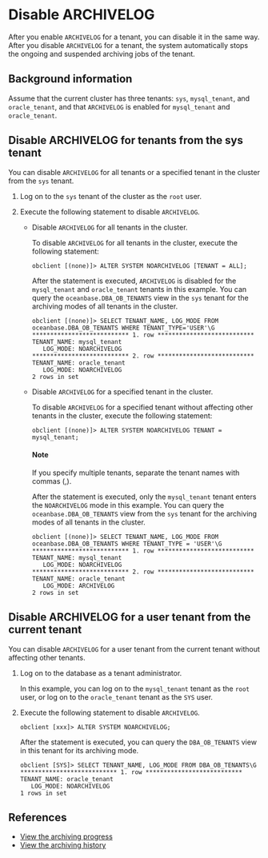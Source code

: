 # Disable ARCHIVELOG

After you enable `ARCHIVELOG` for a tenant, you can disable it in the same way. After you disable `ARCHIVELOG` for a tenant, the system automatically stops the ongoing and suspended archiving jobs of the tenant.

## Background information

Assume that the current cluster has three tenants: `sys`, `mysql_tenant`, and `oracle_tenant`, and that `ARCHIVELOG` is enabled for `mysql_tenant` and `oracle_tenant`.

## Disable ARCHIVELOG for tenants from the sys tenant

You can disable `ARCHIVELOG` for all tenants or a specified tenant in the cluster from the `sys` tenant.

1. Log on to the `sys` tenant of the cluster as the `root` user.

2. Execute the following statement to disable `ARCHIVELOG`.

   * Disable `ARCHIVELOG` for all tenants in the cluster.

      To disable `ARCHIVELOG` for all tenants in the cluster, execute the following statement:

      ```shell
      obclient [(none)]> ALTER SYSTEM NOARCHIVELOG [TENANT = ALL];
      ```

      After the statement is executed, `ARCHIVELOG` is disabled for the `mysql_tenant` and `oracle_tenant` tenants in this example. You can query the `oceanbase.DBA_OB_TENANTS` view in the `sys` tenant for the archiving modes of all tenants in the cluster.

      ```shell
      obclient [(none)]> SELECT TENANT_NAME, LOG_MODE FROM oceanbase.DBA_OB_TENANTS WHERE TENANT_TYPE='USER'\G
      *************************** 1. row ***************************
      TENANT_NAME: mysql_tenant
         LOG_MODE: NOARCHIVELOG
      *************************** 2. row ***************************
      TENANT_NAME: oracle_tenant
         LOG_MODE: NOARCHIVELOG
      2 rows in set
      ```

   * Disable `ARCHIVELOG` for a specified tenant in the cluster.

      To disable `ARCHIVELOG` for a specified tenant without affecting other tenants in the cluster, execute the following statement:

      ```shell
      obclient [(none)]> ALTER SYSTEM NOARCHIVELOG TENANT = mysql_tenant;
      ```

     <main id="notice" type='explain'>
     <h4>Note</h4>
     <p>If you specify multiple tenants, separate the tenant names with commas (,). </p>
     </main>

      After the statement is executed, only the `mysql_tenant` tenant enters the `NOARCHIVELOG` mode in this example. You can query the `oceanbase.DBA_OB_TENANTS` view from the `sys` tenant for the archiving modes of all tenants in the cluster.

      ```shell
      obclient [(none)]> SELECT TENANT_NAME, LOG_MODE FROM oceanbase.DBA_OB_TENANTS WHERE TENANT_TYPE = 'USER'\G
      *************************** 1. row ***************************
      TENANT_NAME: mysql_tenant
         LOG_MODE: NOARCHIVELOG
      *************************** 2. row ***************************
      TENANT_NAME: oracle_tenant
         LOG_MODE: ARCHIVELOG
      2 rows in set
      ```

## Disable ARCHIVELOG for a user tenant from the current tenant

You can disable `ARCHIVELOG` for a user tenant from the current tenant without affecting other tenants.

1. Log on to the database as a tenant administrator.

   In this example, you can log on to the `mysql_tenant` tenant as the `root` user, or log on to the `oracle_tenant` tenant as the `SYS` user.

2. Execute the following statement to disable `ARCHIVELOG`.

   ```shell
   obclient [xxx]> ALTER SYSTEM NOARCHIVELOG;
   ```

   After the statement is executed, you can query the `DBA_OB_TENANTS` view in this tenant for its archiving mode.

   ```shell
   obclient [SYS]> SELECT TENANT_NAME, LOG_MODE FROM DBA_OB_TENANTS\G
   *************************** 1. row ***************************
   TENANT_NAME: oracle_tenant
      LOG_MODE: NOARCHIVELOG
   1 rows in set
   ```

## References

* [View the archiving progress](../300.log-archive/600.view-log-archive-progress.md)
* [View the archiving history](../300.log-archive/700.view-log-archive-history.md)
